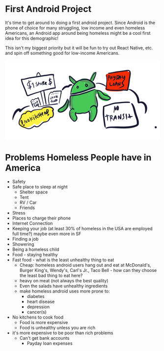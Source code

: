 # First Android Project

It's time to get around to doing a first android project. Since Android is the phone of choice for many struggling, low income and even homeless Americans, an Android app around being homeless might be a cool first idea for this demographic!

This isn't my biggest priority but it will be fun to try out React Native, etc. and spin off something good for low-income Americans.

![images/homeless.PNG](images/homeless.PNG)

# Problems Homeless People have in America
* Safety
* Safe place to sleep at night
  * Shelter space
  * Tent
  * RV / Car
  * Friends 
* Stress 
* Places to charge their phone
* Internet Connection
* Keeping your job (at least 30% of homeless in the USA are employed full time?) maybe even more in SF
* Finding a job
* Showering
* Being a homeless child
* Food - staying healthy
 * Fast food - what is the least unhealthy thing to eat
   * Cheap: homeless android users hang out and eat at McDonald's, Burger King's, Wendy's, Carl's Jr., Taco Bell - how can they choose the least bad thing to eat here? 
   * heavy on meat (not always the best quality)
   * Even the salads have unhealthy ingredients
   * make homeless android uses more prone to: 
     * diabetes
     * heart disease
     * depression
     * cancer(s)   
 * No kitchens to cook food
    * Food is more expensive
    * Food is unhealthy unless you are rich  
* it's more expensive to be poor than rich problems
  * Can't get bank accounts
    * Payday loan expenses 
 